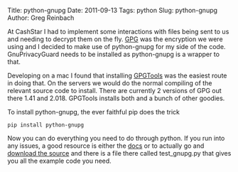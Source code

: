 Title: python-gnupg
Date: 2011-09-13
Tags: python
Slug: python-gnupg
Author: Greg Reinbach

At CashStar I had to implement some interactions with files being sent to us and needing to decrypt them on the fly. [GPG](http://www.gnupg.org/) was the encryption we were using and I decided to make use of python-gnupg for my side of the code. GnuPrivacyGuard needs to be installed as python-gnupg is a wrapper to that.

Developing on a mac I found that installing [GPGTools](http://www.gpgtools.org/installer/index.html) was the easiest route in doing that. On the servers we would do the normal compiling of the relevant source code to install. There are currently 2 versions of GPG out there 1.41 and 2.018. GPGTools installs both and a bunch of other goodies.

To install python-gnupg, the ever faithful pip does the trick

    pip install python-gnupg

Now you can do everything you need to do through python. If you run into any issues, a good resource is either the [docs](http://packages.python.org/python-gnupg/) or to actually go and [download the source](http://code.google.com/p/python-gnupg/downloads/list) and there is a file there called test_gnupg.py that gives you all the example code you need.


